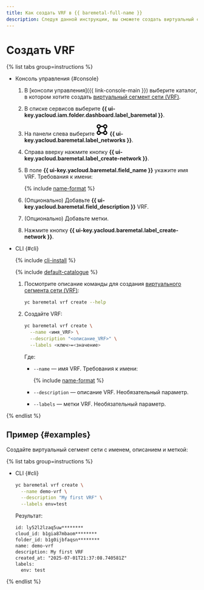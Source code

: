 ```yaml
---
title: Как создать VRF в {{ baremetal-full-name }}
description: Следуя данной инструкции, вы сможете создать виртуальный сегмент сети (VRF) в {{ baremetal-full-name }}.
---
```


# Создать VRF

{% list tabs group=instructions %}

- Консоль управления {#console}

  1. В [консоли управления]({{ link-console-main }}) выберите каталог, в котором хотите создать [виртуальный сегмент сети (VRF)](../concepts/network.md#vrf-segment).
  1. В списке сервисов выберите **{{ ui-key.yacloud.iam.folder.dashboard.label_baremetal }}**.
  1. На панели слева выберите ![icon](../../_assets/console-icons/vector-square.svg) **{{ ui-key.yacloud.baremetal.label_networks }}**.
  1. Справа вверху нажмите кнопку **{{ ui-key.yacloud.baremetal.label_create-network }}**.
  1. В поле **{{ ui-key.yacloud.baremetal.field_name }}** укажите имя VRF. Требования к имени:

     {% include [name-format](../../_includes/name-format.md) %}

  1. (Опционально) Добавьте **{{ ui-key.yacloud.baremetal.field_description }}** VRF.
  1. (Опционально) Добавьте метки.
  1. Нажмите кнопку **{{ ui-key.yacloud.baremetal.label_create-network }}**.

- CLI {#cli}

  {% include [cli-install](../../_includes/cli-install.md) %}

  {% include [default-catalogue](../../_includes/default-catalogue.md) %}

  1. Посмотрите описание команды для создания [виртуального сегмента сети (VRF)](../concepts/network.md#vrf-segment):

     ```bash
     yc baremetal vrf create --help
     ```
  
  1. Создайте VRF:
     
     ```bash
     yc baremetal vrf create \
       --name <имя_VRF> \
       --description "<описание_VRF>" \
       --labels <ключ>=<значение>
     ```

     Где:
     * `--name` — имя VRF. Требования к имени:
       
       {% include [name-format](../../_includes/name-format.md) %}

     * `--description` — описание VRF. Необязательный параметр.
     * `--labels` — метки VRF. Необязательный параметр.

{% endlist %}

## Пример {#examples}

Создайте виртуальный сегмент сети с именем, описанием и меткой:

{% list tabs group=instructions %}

- CLI {#cli}

  ```bash
  yc baremetal vrf create \
    --name demo-vrf \
    --description "My first VRF" \
    --labels env=test
  ```

  Результат:  
  
  ```text
  id: ly52l2lzaq5uw********
  cloud_id: b1gia87mbaom********
  folder_id: b1g0ijbfaqsn********
  name: demo-vrf
  description: My first VRF
  created_at: "2025-07-01T21:37:08.740581Z"
  labels:
    env: test
  ```

{% endlist %}